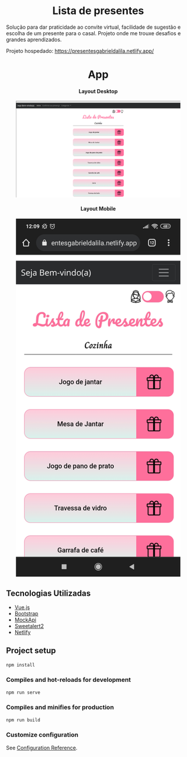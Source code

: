 <h1 align="center">Lista de presentes</h1> 

Solução para dar praticidade ao convite virtual, facilidade de sugestão e escolha de um presente para o casal.
Projeto onde me trouxe desafios e grandes aprendizados.

Projeto hospedado: https://presentesgabrieldalila.netlify.app/

<h1 align="center">App</h1> 
<div align="center">
  <h4 align="center">Layout Desktop</h4> 
  <img src="./assets_git/desktop.png" alt="Desktop" heigth="700" width="450" title="desktop"></img><br>
  <h4 align="center">Layout Mobile</h4> 
  <img src="./assets_git/1647443397930.jpg" alt="Mobile" heigth="700" width="450" title="mobile"></img><br>
</div>

<h2>Tecnologias Utilizadas</h2>

<ul>
  <li><a href="https://vuejs.org/">Vue.js</a></li>
  <li><a href="https://getbootstrap.com/">Bootstrap</a></li>
  <li><a href="https://mockapi.io/">MockApi</a></li>
  <li><a href="https://sweetalert2.github.io/">Sweetalert2</a></li>
  <li><a href="https://www.netlify.com/">Netlify</a></li>
</ul>
  

## Project setup
```
npm install
```

### Compiles and hot-reloads for development
```
npm run serve
```

### Compiles and minifies for production
```
npm run build
```

### Customize configuration
See [Configuration Reference](https://cli.vuejs.org/config/).
